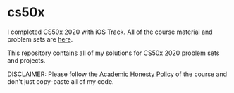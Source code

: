 # cs50x

I completed CS50x 2020 with iOS Track.  All of the course material and problem sets are [here](https://cs50.harvard.edu/x/2020/).

This repository contains all of my solutions for CS50x 2020 problem sets and projects.

DISCLAIMER:  Please follow the [Academic Honesty Policy](https://cs50.harvard.edu/x/2020/honesty/) of the course and don't just copy-paste all of my code. 
